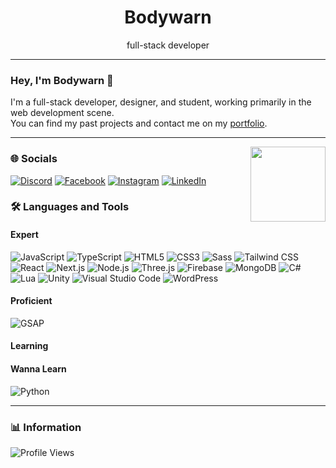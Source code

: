 <h1 align="center">Bodywarn</h1>
<p align="center">full-stack developer</p>

---

### Hey, I'm Bodywarn 👋

I'm a full-stack developer, designer, and student, working primarily in the web development scene.  
You can find my past projects and contact me on my [portfolio](https://bodywarn.netlify.app).

---
<img align="right" height="120" src="https://media.giphy.com/media/Cmr1OMJ2FN0B2/giphy.gif?cid=790b7611b31agwec022u0d2xj2nxxc8ay6hpvp1b9320xbws&ep=v1_gifs_search&rid=giphy.gif&ct=g"  />

### 🌐 Socials
[![Discord](https://img.shields.io/badge/Discord-%237289DA.svg?logo=discord&logoColor=white)]([https://discord.gg/sdf](https://discord.gg/bV24cpNehX)) [![Facebook](https://img.shields.io/badge/Facebook-%231877F2.svg?logo=Facebook&logoColor=white)]([https://facebook.com/sdf](https://www.facebook.com/nicklaz.lentz.33/)) [![Instagram](https://img.shields.io/badge/Instagram-%23E4405F.svg?logo=Instagram&logoColor=white)](https://github.com/bodywarn) [![LinkedIn](https://img.shields.io/badge/LinkedIn-%230077B5.svg?logo=linkedin&logoColor=white)]([https://linkedin.com/in/sdf](https://www.linkedin.com/in/ngl0249/))

### 🛠️ Languages and Tools

#### Expert
![JavaScript](https://img.shields.io/badge/-JavaScript-black?style=flat-square&logo=javascript)
![TypeScript](https://img.shields.io/badge/-TypeScript-black?style=flat-square&logo=typescript)
![HTML5](https://img.shields.io/badge/-HTML5-black?style=flat-square&logo=html5)
![CSS3](https://img.shields.io/badge/-CSS3-black?style=flat-square&logo=css3)
![Sass](https://img.shields.io/badge/-Sass-black?style=flat-square&logo=sass)
![Tailwind CSS](https://img.shields.io/badge/-TailwindCSS-black?style=flat-square&logo=tailwind-css)
![React](https://img.shields.io/badge/-React-black?style=flat-square&logo=react)
![Next.js](https://img.shields.io/badge/-Next.js-black?style=flat-square&logo=next.js)
![Node.js](https://img.shields.io/badge/-Node.js-black?style=flat-square&logo=node.js)
![Three.js](https://img.shields.io/badge/-Three.js-black?style=flat-square&logo=three.js)
![Firebase](https://img.shields.io/badge/-Firebase-black?style=flat-square&logo=firebase)
![MongoDB](https://img.shields.io/badge/-MongoDB-black?style=flat-square&logo=mongodb)
![C#](https://img.shields.io/badge/-C%23-black?style=flat-square&logo=c-sharp)
![Lua](https://img.shields.io/badge/-Lua-black?style=flat-square&logo=lua)
![Unity](https://img.shields.io/badge/-Unity-black?style=flat-square&logo=unity)
![Visual Studio Code](https://img.shields.io/badge/-VSCode-black?style=flat-square&logo=visual-studio-code)
![WordPress](https://img.shields.io/badge/-WordPress-black?style=flat-square&logo=wordpress)

#### Proficient
![GSAP](https://img.shields.io/badge/-GSAP-black?style=flat-square&logo=greensock)

#### Learning

#### Wanna Learn
![Python](https://img.shields.io/badge/-Python-black?style=flat-square&logo=python)

---

### 📊 Information
![Profile Views](https://komarev.com/ghpvc/?username=Bodywarn&style=flat-square)
